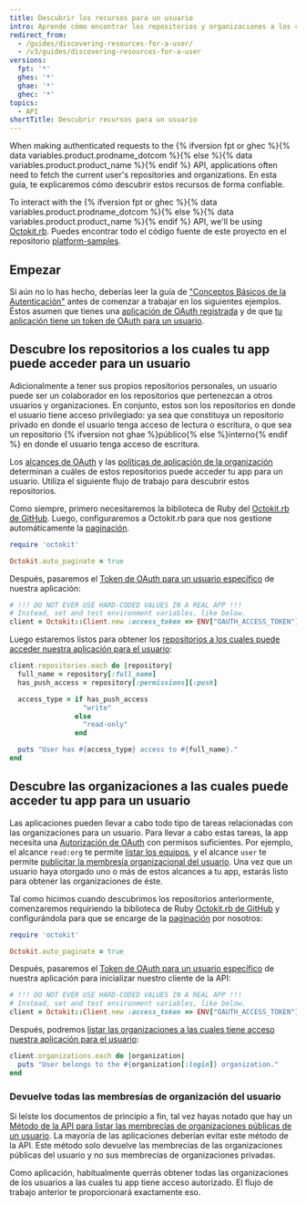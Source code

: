 ```yaml
---
title: Descubrir los recursos para un usuario
intro: Aprende cómo encontrar los repositorios y organizaciones a los cuales puede acceder tu app para un usuario de manera confiable para tus solicitudes autenticadas a la API de REST.
redirect_from:
  - /guides/discovering-resources-for-a-user/
  - /v3/guides/discovering-resources-for-a-user
versions:
  fpt: '*'
  ghes: '*'
  ghae: '*'
  ghec: '*'
topics:
  - API
shortTitle: Descubrir recursos para un usuario
---
```


 

When making authenticated requests to the {% ifversion fpt or ghec %}{% data variables.product.prodname_dotcom %}{% else %}{% data variables.product.product_name %}{% endif %} API, applications often need to fetch the current user's repositories and organizations. En esta guía, te explicaremos cómo descubrir estos recursos de forma confiable.

To interact with the {% ifversion fpt or ghec %}{% data variables.product.prodname_dotcom %}{% else %}{% data variables.product.product_name %}{% endif %} API, we'll be using [Octokit.rb][octokit.rb]. Puedes encontrar todo el código fuente de este proyecto en el repositorio [platform-samples][platform samples].

## Empezar

Si aún no lo has hecho, deberías leer la guía de ["Conceptos Básicos de la Autenticación"][basics-of-authentication] antes de comenzar a trabajar en los siguientes ejemplos. Éstos asumen que tienes una [aplicación de OAuth registrada][register-oauth-app] y de que [tu aplicación tiene un token de OAuth para un usuario][make-authenticated-request-for-user].

## Descubre los repositorios a los cuales tu app puede acceder para un usuario

Adicionalmente a tener sus propios repositorios personales, un usuario puede ser un colaborador en los repositorios que pertenezcan a otros usuarios y organizaciones. En conjunto, estos son los repositorios en donde el usuario tiene acceso privilegiado: ya sea que constituya un repositorio privado en donde el usuario tenga acceso de lectura o escritura, o que sea un repositorio {% ifversion not ghae %}público{% else %}interno{% endif %} en donde el usuario tenga acceso de escritura.

Los [alcances de OAuth][scopes] y las [políticas de aplicación de la organización][oap] determinan a cuáles de estos repositorios puede acceder tu app para un usuario. Utiliza el siguiente flujo de trabajo para descubrir estos repositorios.

Como siempre, primero necesitaremos la biblioteca de Ruby del [Octokit.rb de GitHub][octokit.rb]. Luego, configuraremos a Octokit.rb para que nos gestione automáticamente la [paginación][pagination].

``` ruby
require 'octokit'

Octokit.auto_paginate = true
```

Después, pasaremos el [Token de OAuth para un usuario específico][make-authenticated-request-for-user] de nuestra aplicación:

``` ruby
# !!! DO NOT EVER USE HARD-CODED VALUES IN A REAL APP !!!
# Instead, set and test environment variables, like below.
client = Octokit::Client.new :access_token => ENV["OAUTH_ACCESS_TOKEN"]
```

Luego estaremos listos para obtener los [repositorios a los cuales puede acceder nuestra aplicación para el usuario][list-repositories-for-current-user]:

``` ruby
client.repositories.each do |repository|
  full_name = repository[:full_name]
  has_push_access = repository[:permissions][:push]

  access_type = if has_push_access
                  "write"
                else
                  "read-only"
                end

  puts "User has #{access_type} access to #{full_name}."
end
```

## Descubre las organizaciones a las cuales puede acceder tu app para un usuario

Las aplicaciones pueden llevar a cabo todo tipo de tareas relacionadas con las organizaciones para un usuario. Para llevar a cabo estas tareas, la app necesita una [Autorización de OAuth][scopes] con permisos suficientes. Por ejemplo, el alcance `read:org` te permite [listar los equipos][list-teams], y el alcance `user` te permite [publicitar la membresía organizacional del usuario][publicize-membership]. Una vez que un usuario haya otorgado uno o más de estos alcances a tu app, estarás listo para obtener las organizaciones de éste.

Tal como hicimos cuando descubrimos los repositorios anteriormente, comenzaremos requiriendo la biblioteca de Ruby [Octokit.rb de GitHub][octokit.rb] y configurándola para que se encarge de la [paginación][pagination] por nosotros:

``` ruby
require 'octokit'

Octokit.auto_paginate = true
```

Después, pasaremos el [Token de OAuth para un usuario específico][make-authenticated-request-for-user] de nuestra aplicación para inicializar nuestro cliente de la API:

``` ruby
# !!! DO NOT EVER USE HARD-CODED VALUES IN A REAL APP !!!
# Instead, set and test environment variables, like below.
client = Octokit::Client.new :access_token => ENV["OAUTH_ACCESS_TOKEN"]
```

Después, podremos [listar las organizaciones a las cuales tiene acceso nuestra aplicación para el usuario][list-orgs-for-current-user]:

``` ruby
client.organizations.each do |organization|
  puts "User belongs to the #{organization[:login]} organization."
end
```

### Devuelve todas las membresías de organización del usuario

Si leíste los documentos de principio a fin, tal vez hayas notado que hay un [Método de la API para listar las membrecías de organizaciones públicas de un usuario][list-public-orgs]. La mayoría de las aplicaciones deberían evitar este método de la API. Este método solo devuelve las membrecías de las organizaciones públicas del usuario y no sus membrecías de organizaciones privadas.

Como aplicación, habitualmente querrás obtener todas las organizaciones de los usuarios a las cuales tu app tiene acceso autorizado. El flujo de trabajo anterior te proporcionará exactamente eso.

[basics-of-authentication]: /rest/guides/basics-of-authentication
[list-public-orgs]: /rest/reference/orgs#list-organizations-for-a-user
[list-repositories-for-current-user]: /rest/reference/repos#list-repositories-for-the-authenticated-user
[list-orgs-for-current-user]: /rest/reference/orgs#list-organizations-for-the-authenticated-user
[list-teams]: /rest/reference/teams#list-teams
[make-authenticated-request-for-user]: /rest/guides/basics-of-authentication#making-authenticated-requests
[make-authenticated-request-for-user]: /rest/guides/basics-of-authentication#making-authenticated-requests
[oap]: https://developer.github.com/changes/2015-01-19-an-integrators-guide-to-organization-application-policies/
[octokit.rb]: https://github.com/octokit/octokit.rb
[octokit.rb]: https://github.com/octokit/octokit.rb
[pagination]: /rest#pagination
[platform samples]: https://github.com/github/platform-samples/tree/master/api/ruby/discovering-resources-for-a-user
[publicize-membership]: /rest/reference/orgs#set-public-organization-membership-for-the-authenticated-user
[register-oauth-app]: /rest/guides/basics-of-authentication#registering-your-app
[scopes]: /apps/building-oauth-apps/understanding-scopes-for-oauth-apps/
[scopes]: /apps/building-oauth-apps/understanding-scopes-for-oauth-apps/
